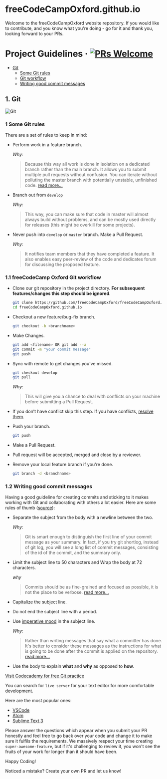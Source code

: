 # freeCodeCampOxford.github.io

Welcome to the freeCodeCampOxford website repository. If you would like to contribute, and you know what you're doing - go for it and thank you, looking forward to your PRs.

# Project Guidelines &middot; [![PRs Welcome](https://img.shields.io/badge/PRs-welcome-brightgreen.svg?style=flat-square)](http://makeapullrequest.com)

- [Git](#git)
    - [Some Git rules](#some-git-rules)
    - [Git workflow](#git-workflow)
    - [Writing good commit messages](#writing-good-commit-messages)

<a name="git"></a>
## 1. Git
![Git](https://git-scm.com/book/en/v2/images/basic-branching-1.png)
<a name="some-git-rules"></a>

### 1 Some Git rules
There are a set of rules to keep in mind:
* Perform work in a feature branch.

    _Why:_
    >Because this way all work is done in isolation on a dedicated branch rather than the main branch. It allows you to submit multiple pull requests without confusion. You can iterate without polluting the master branch with potentially unstable, unfinished code. [read more...](https://www.atlassian.com/git/tutorials/comparing-workflows#feature-branch-workflow)
* Branch out from `develop`

    _Why:_
    >This way, you can make sure that code in master will almost always build without problems, and can be mostly used directly for releases (this might be overkill for some projects).

* Never push into `develop` or `master` branch. Make a Pull Request.

    _Why:_
    > It notifies team members that they have completed a feature. It also enables easy peer-review of the code and dedicates forum for discussing the proposed feature.

### 1.1 freeCodeCamp Oxford Git workflow

* Clone our git repository in the project directory. __For subsequent features/changes this step should be ignored__.
   ```sh
   git clone https://github.com/freeCodeCampOxford/freeCodeCampOxford.github.io.git
   cd freeCodeCampOxford.github.io
   ```

* Checkout a new feature/bug-fix branch.
    ```sh
    git checkout -b <branchname>
    ```
* Make Changes.
    ```sh
    git add <filename> OR git add --a
    git commit -m "your commit message"
    git push
    ```

* Sync with remote to get changes you’ve missed.
    ```sh
    git checkout develop
    git pull
    ```

    _Why:_
    > This will give you a chance to deal with conflicts on your machine before submitting a Pull Request.

* If you don’t have conflict skip this step. If you have conflicts, [resolve them](https://help.github.com/articles/resolving-a-merge-conflict-using-the-command-line/).

* Push your branch.
    ```sh
    git push
    ```

* Make a Pull Request.
* Pull request will be accepted, merged and close by a reviewer.
* Remove your local feature branch if you're done.

  ```sh
  git branch -d <branchname>
  ```

<a name="writing-good-commit-messages"></a>
### 1.2 Writing good commit messages

Having a good guideline for creating commits and sticking to it makes working with Git and collaborating with others a lot easier. Here are some rules of thumb ([source](https://chris.beams.io/posts/git-commit/#seven-rules)):

 * Separate the subject from the body with a newline between the two.

    _Why:_
    > Git is smart enough to distinguish the first line of your commit message as your summary. In fact, if you try git shortlog, instead of git log, you will see a long list of commit messages, consisting of the id of the commit, and the summary only.

 * Limit the subject line to 50 characters and Wrap the body at 72 characters.

    _why_
    > Commits should be as fine-grained and focused as possible, it is not the place to be verbose. [read more...](https://medium.com/@preslavrachev/what-s-with-the-50-72-rule-8a906f61f09c)

 * Capitalize the subject line.
 * Do not end the subject line with a period.
 * Use [imperative mood](https://en.wikipedia.org/wiki/Imperative_mood) in the subject line.

    _Why:_
    > Rather than writing messages that say what a committer has done. It's better to consider these messages as the instructions for what is going to be done after the commit is applied on the repository. [read more...](https://news.ycombinator.com/item?id=2079612)


 * Use the body to explain **what** and **why** as opposed to **how**.

[Visit Codecademy for free Git practice](https://www.codecademy.com/learn/learn-git)


You can search for ```live server``` for your text editor for more comfortable development.

Here are the most popular ones:
 - [VSCode](https://marketplace.visualstudio.com/items?itemName=ritwickdey.LiveServer)
 - [Atom](https://atom.io/packages/atom-live-server)
 - [Sublime Text 3](https://packagecontrol.io/packages/LiveReload)

Please answer the questions which appear when you submit your PR honestly and feel free to go back over your code and change it to make sure it fulfils the requirements. We massively respect your time creating ```super-awesome-feature```, but if it's challenging to review it, you won't see the fruits of your work for longer than it should have been.

Happy Coding!

Noticed a mistake? Create your own PR and let us know!